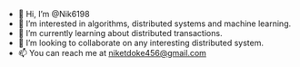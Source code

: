 - 👋 Hi, I’m @Nik6198
- 👀 I’m interested in algorithms, distributed systems and machine learning.
- 🌱 I’m currently learning about distributed transactions.
- 💞️ I’m looking to collaborate on any interesting distributed system.
- 📫 You can reach me at niketdoke456@gmail.com

<!---
Nik6198/Nik6198 is a ✨ special ✨ repository because its `README.md` (this file) appears on your GitHub profile.
You can click the Preview link to take a look at your changes.
--->
